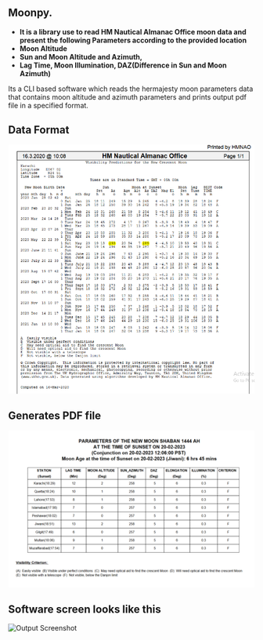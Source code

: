 ## Moonpy.

* **It is a library use to read HM Nautical Almanac Office moon data and present the following Parameters according to the provided location**
* **Moon Altitude**
* **Sun and Moon Altitude and Azimuth,**
* **Lag Time, Moon Illumination, DAZ(Difference in Sun and Moon Azimuth)**  

Its a CLI based software which reads the hermajesty moon parameters data that contains moon altitude and azimuth parameters and prints output pdf file in a specified format.

## Data Format
![Data Screenshot](datasample.PNG)

## Generates PDF file 
![Output Screenshot](outputsample.PNG)

## Software screen looks like this
![Output Screenshot](screen.PNG)
